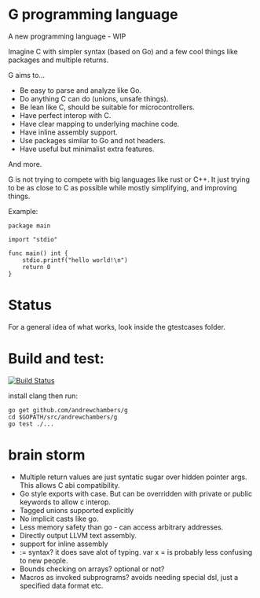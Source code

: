 # G programming language

A new programming language - WIP

Imagine C with simpler syntax (based on Go) and a few cool things like packages and multiple returns.

G aims to...

* Be easy to parse and analyze like Go.
* Do anything C can do (unions, unsafe things).
* Be lean like C, should be suitable for microcontrollers.
* Have perfect interop with C.
* Have clear mapping to underlying machine code.
* Have inline assembly support.
* Use packages similar to Go and not headers.
* Have useful but minimalist extra features.

And more.

G is not trying to compete with big languages like rust or C++. It just trying to be as close to C as possible while mostly simplifying, and improving things.

Example:

```
package main

import "stdio"

func main() int {
    stdio.printf("hello world!\n")
    return 0
}
```

# Status

For a general idea of what works, look inside the gtestcases folder.

# Build and test:
[![Build Status](https://travis-ci.org/andrewchambers/g.svg?branch=master)](https://travis-ci.org/andrewchambers/g)

install clang then run:

```
go get github.com/andrewchambers/g
cd $GOPATH/src/andrewchambers/g
go test ./...
```

# brain storm

* Multiple return values are just syntatic sugar over hidden pointer args. This allows C abi compatibility.
* Go style exports with case. But can be overridden with private or public keywords to allow c interop.
* Tagged unions supported explicitly
* No implicit casts like go.
* Less memory safety than go - can access arbitrary addresses.
* Directly output LLVM text assembly.
* support for inline assembly
* := syntax? it does save alot of typing. var x = is probably less confusing to new people.
* Bounds checking on arrays? optional or not?
* Macros as invoked subprograms? avoids needing special dsl, just a specified data format etc.
